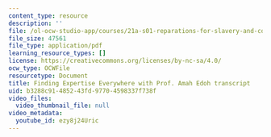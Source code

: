 ```yaml
---
content_type: resource
description: ''
file: /ol-ocw-studio-app/courses/21a-s01-reparations-for-slavery-and-colonization-contemporary-movements-for-justice-fall-2021/ezy8j24Uric_transcript.pdf
file_size: 47561
file_type: application/pdf
learning_resource_types: []
license: https://creativecommons.org/licenses/by-nc-sa/4.0/
ocw_type: OCWFile
resourcetype: Document
title: Finding Expertise Everywhere with Prof. Amah Edoh transcript
uid: b3288c91-4852-43fd-9770-4598337f738f
video_files:
  video_thumbnail_file: null
video_metadata:
  youtube_id: ezy8j24Uric
---
```

